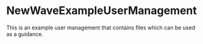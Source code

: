 # NewWaveExampleUserManagement
This is an example user management that contains files which can be used as a guidance.

